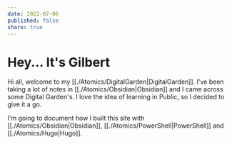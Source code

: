 ```yaml
---
date: 2022-07-06
published: false
share: true
---
```


# Hey... It's Gilbert

Hi all, welcome to my [[./Atomics/DigitalGarden|DigitalGarden]]. I've been taking a lot of notes in [[./Atomics/Obsidian|Obsidian]] and I came across some Digital Garden's. I love the idea of learning in Public, so I decided to give it a go.

I'm going to document how I built this site with [[./Atomics/Obsidian|Obsidian]], [[./Atomics/PowerShell|PowerShell]] and [[./Atomics/Hugo|Hugo]].


